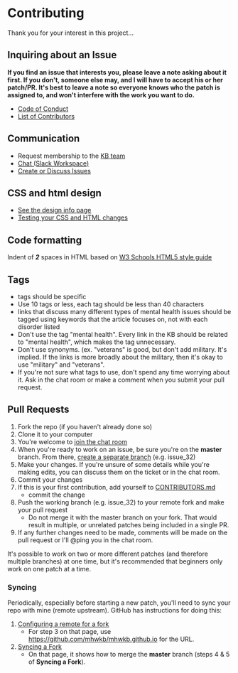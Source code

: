 # Contributing

Thank you for your interest in this project...

## Inquiring about an Issue
**If you find an issue that interests you, please leave a note asking about it first. If
you don't, someone else may, and I will have to accept his or her patch/PR. It's best
to leave a note so everyone knows who the patch is assigned to, and won't interfere
with the work you want to do.**

* [Code of Conduct](CODE_OF_CONDUCT.md)
* [List of Contributors](CONTRIBUTORS.md)

## Communication
  * Request membership to the [KB team](https://github.com/orgs/mhwkb/teams/kb)
  * [Chat (Slack Workspace)](https://join.slack.com/t/mhwkb/shared_invite/enQtMjU3MjcwMTk4NjYzLTA0ZDc2YjAwMDJiNTU1YTBmYTViNmQ5MTdjOTk2MDA2MDMyMzNiYjU4ZWIzMTZlNmU4ZjFhNDg1MjQ5OGQyMjI)
  * [Create or Discuss Issues](https://github.com/mhwkb/mhwkb.github.io/issues)

## CSS and html design

* [See the design info page](DESIGN.md)
* [Testing your CSS and HTML changes](TESTING.md)

## Code formatting
Indent of ***2*** spaces in HTML based on [W3 Schools HTML5 style guide](https://www.w3schools.com/htmL/html5_syntax.asp)

## Tags
* tags should be specific
* Use 10 tags or less, each tag should be less than 40 characters
* links that discuss many different types of mental health issues should be
tagged using keywords that the article focuses on, not with each disorder
listed
* Don't use the tag "mental health". Every link in the KB should be related
to "mental health", which makes the tag unnecessary.
* Don't use synonyms. (ex. "veterans" is good, but don't add military. It's
implied. If the links is more broadly about the military, then it's okay to
use "military" and "veterans".
* If you're not sure what tags to use, don't spend any time worrying about it. Ask in the
  chat room or make a comment when you submit your pull request.

## Pull Requests
1. Fork the repo (if you haven't already done so)
2. Clone it to your computer
3. You're welcome to [join the chat room](https://join.slack.com/t/mhwkb/shared_invite/enQtMjU3MjcwMTk4NjYzLTA0ZDc2YjAwMDJiNTU1YTBmYTViNmQ5MTdjOTk2MDA2MDMyMzNiYjU4ZWIzMTZlNmU4ZjFhNDg1MjQ5OGQyMjI)
3. When you're ready to work on an issue, be sure you're on the **master** branch. From there, [create a separate branch](https://github.com/Kunena/Kunena-Forum/wiki/Create-a-new-branch-with-git-and-manage-branches) (e.g. issue_32)
4. Make your changes. If you're unsure of some details while you're making edits, you can discuss them on the ticket or in the chat room.
5. Commit your changes
6. If this is your first contribution, add yourself to [CONTRIBUTORS.md](CONTRIBUTORS.md)
    * commit the change
6. Push the working branch (e.g. issue_32) to your remote fork and make your pull request
    * Do not merge it with the master branch on your fork. That would result in multiple, or unrelated patches being included in a single PR.
8. If any further changes need to be made, comments will be made on the pull request or I'll @ping you in the chat room.

It's possible to work on two or more different patches (and therefore multiple branches) at one time, but it's recommended that beginners only work on one patch at a time.

### Syncing ###
Periodically, especially before starting a new patch, you'll need to sync your
repo with mine (remote upstream). GitHub has instructions for doing this:

1. [Configuring a remote for a fork](https://help.github.com/articles/configuring-a-remote-for-a-fork/)
    * For step 3 on that page, use https://github.com/mhwkb/mhwkb.github.io for the URL.
2. [Syncing a Fork](https://help.github.com/articles/syncing-a-fork/)
    * On that page, it shows how to merge the **master** branch (steps 4 & 5 of **Syncing a Fork**).
